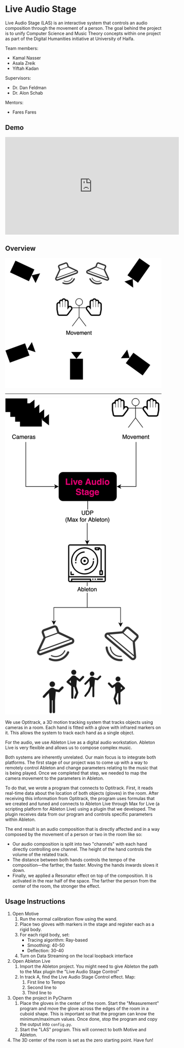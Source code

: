 # Live Audio Stage

Live Audio Stage (LAS) is an interactive system that controls an audio composition through the movement of a person. The goal behind the project is to unify Computer Science and Music Theory concepts within one project as part of the Digital Humanities initiative at University of Haifa.

Team members:

- Kamal Nasser
- Asala Zreik
- Yiftah Kadan

Supervisors:

- Dr. Dan Feldman
- Dr. Alon Schab

Mentors:

- Fares Fares

## Demo

<iframe width="560" height="315" src="https://www.youtube.com/embed/EFrwtNCXJdY" frameborder="0" allow="accelerometer; autoplay; encrypted-media; gyroscope; picture-in-picture" allowfullscreen></iframe>

## Overview

![](media/diag1.png)

---

![](media/diag2.png)

We use Optitrack, a 3D motion tracking system that tracks objects using cameras in a room. Each hand is fitted with a glove with infrared markers on it. This allows the system to track each hand as a single object.

For the audio, we use Ableton Live as a digital audio workstation. Ableton Live is very flexible and allows us to compose complex music.

Both systems are inherently unrelated. Our main focus is to integrate both platforms. The first stage of our project was to come up with a way to remotely control Ableton and change parameters relating to the music that is being played. Once we completed that step, we needed to map the camera movement to the parameters in Ableton.

To do that, we wrote a program that connects to Optitrack. First, it reads real-time data about the location of both objects (gloves) in the room. After receiving this information from Optitrack, the program uses formulas that we created and tuned and connects to Ableton Live through Max for Live (a scripting platform for Ableton Live) using a plugin that we developed. The plugin receives data from our program and controls specific parameters within Ableton.

The end result is an audio composition that is directly affected and in a way composed by the movement of a person or two in the room like so:

- Our audio composition is split into two "channels" with each hand directly controlling one channel. The height of the hand controls the volume of the related track.
- The distance between both hands controls the tempo of the composition—the farther, the faster. Moving the hands inwards slows it down.
- Finally, we applied a Resonator effect on top of the composition. It is activated in the rear half of the space. The farther the person from the center of the room, the stronger the effect.

## Usage Instructions

1. Open Motive
   1. Run the normal calibration flow using the wand.
   2. Place two gloves with markers in the stage and register each as a rigid body.
   3. For each rigid body, set:
      - Tracing algorithm: Ray-based
      - Smoothing: 40-50
      - Deflection: 30-40
   4. Turn on Data Streaming on the local loopback interface
2. Open Ableton Live
   1. Import the Ableton project. You might need to give Ableton the path to the Max plugin the "Live Audio Stage Control"
   2. In track A, find the Live Audio Stage Control effect. Map:
      1. First line to Tempo
      2. Second line to
      3. Third line to
3. Open the project in PyCharm
   1. Place the gloves in the center of the room. Start the "Measurement" program and move the glove across the edges of the room in a cuboid shape. This is important so that the program can know the minimum/maximum values. Once done, stop the program and copy the output into `config.py`.
   2. Start the "LAS" program. This will connect to both Motive and Ableton.
4. The 3D center of the room is set as the zero starting point. Have fun!
